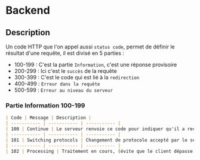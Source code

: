 # Backend

## Description

Un code HTTP que l'on appel aussi `status code`, permet de définir le résultat d'une requête, il est divisé en 5 parties :

*   100-199 : C'est la partie `Information`, c'est une réponse provisoire
*   200-299 : Ici c'est le `succès` de la requête 
*   300-399 : C'est le code qui est lié à la `redirection`
*   400-499 : `Erreur dans la requête`
*   500-599 : `Erreur au niveau du serveur`

### Partie Information 100-199

```markdown
| Code | Message | Description |
| ----------- | ----------- | ----------- |
| 100 | Continue | Le serveur renvoie ce code pour indiquer qu'il a reçu la première partie de la demande et attend le reste |
| ----------- | ----------- | ----------- |
| 101 | Switching protocols | Changement de protocole accepté par le serveur, le protocole ne devra être changé que si il est avantageux de le faire |
| ----------- | ----------- | ----------- |
| 102 | Processing | Traitement en cours, (évite que le client dépasse le temps d'attente limite, se ferme et provoque l'erreur 499) |
```